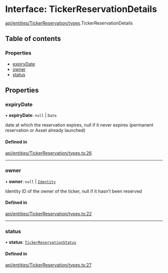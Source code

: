 # Interface: TickerReservationDetails

[api/entities/TickerReservation/types](../wiki/api.entities.TickerReservation.types).TickerReservationDetails

## Table of contents

### Properties

- [expiryDate](../wiki/api.entities.TickerReservation.types.TickerReservationDetails#expirydate)
- [owner](../wiki/api.entities.TickerReservation.types.TickerReservationDetails#owner)
- [status](../wiki/api.entities.TickerReservation.types.TickerReservationDetails#status)

## Properties

### expiryDate

• **expiryDate**: ``null`` \| `Date`

date at which the reservation expires, null if it never expires (permanent reservation or Asset already launched)

#### Defined in

[api/entities/TickerReservation/types.ts:26](https://github.com/PolymeshAssociation/polymesh-sdk/blob/95e180d2/src/api/entities/TickerReservation/types.ts#L26)

___

### owner

• **owner**: ``null`` \| [`Identity`](../wiki/api.entities.Identity.Identity)

Identity ID of the owner of the ticker, null if it hasn't been reserved

#### Defined in

[api/entities/TickerReservation/types.ts:22](https://github.com/PolymeshAssociation/polymesh-sdk/blob/95e180d2/src/api/entities/TickerReservation/types.ts#L22)

___

### status

• **status**: [`TickerReservationStatus`](../wiki/api.entities.TickerReservation.types.TickerReservationStatus)

#### Defined in

[api/entities/TickerReservation/types.ts:27](https://github.com/PolymeshAssociation/polymesh-sdk/blob/95e180d2/src/api/entities/TickerReservation/types.ts#L27)
